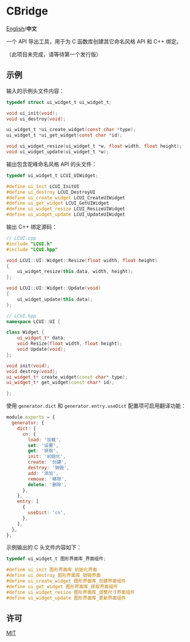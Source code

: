 # CBridge

[English](README.md)/**中文**

一个 API 导出工具，用于为 C 函数库创建其它命名风格 API 和  C++ 绑定。

（此项目未完成，请等待第一个发行版）

## 示例

输入的示例头文件内容：

```c
typedef struct ui_widget_t ui_widget_t;

void ui_init(void);
void ui_destroy(void);

ui_widget_t *ui_create_widget(const char *type);
ui_widget_t *ui_get_widget(const char *id);

void ui_widget_resize(ui_widget_t *w, float width, float height);
void ui_widget_update(ui_widget_t *w);
```

输出包含驼峰命名风格 API 的头文件：

```c
typedef ui_widget_t LCUI_UIWidget;

#define ui_init LCUI_InitUI
#define ui_destroy LCUI_DestroyUI
#define ui_create_widget LCUI_CreateUIWidget
#define ui_get_widget LCUI_GetUIWidget
#define ui_widget_resize LCUI_ResizeUIWidget
#define ui_widget_update LCUI_UpdateUIWidget
```

输出 C++ 绑定源码：

```cpp
// LCUI.cpp
#include "LCUI.h"
#include "LCUI.hpp"

void LCUI::UI::Widget::Resize(float width, float height)
{
	ui_widget_resize(this.data, width, height);
};

void LCUI::UI::Widget::Update(void)
{
	ui_widget_update(this.data);
};
```

```cpp
// LCUI.hpp
namespace LCUI::UI {

class Widget {
	ui_widget_t* data;
	void Resize(float width, float height);
	void Update(void);
};

void init(void);
void destroy(void);
ui_widget_t* create_widget(const char* type);
ui_widget_t* get_widget(const char* id);

};

```

使用 `generator.dict` 和 `generator.entry.useDict` 配置项可启用翻译功能：

```js
module.exports = {
  generator: {
    dict: {
      cn: {
        load: '加载',
        set: '设置',
        get: '获取',
        init: '初始化',
        create: '创建',
        destroy: '销毁',
        add: '添加',
        remove: '移除',
        delete: '删除',
      },
    },
    entry: [
      {
        useDict: 'cn',
      },
    ],
  },
};

```

示例输出的 C 头文件内容如下：

```c
typedef ui_widget_t 图形界面库_界面组件;

#define ui_init 图形界面库_初始化界面
#define ui_destroy 图形界面库_销毁界面
#define ui_create_widget 图形界面库_创建界面组件
#define ui_get_widget 图形界面库_获取界面组件
#define ui_widget_resize 图形界面库_调整尺寸界面组件
#define ui_widget_update 图形界面库_更新界面组件
```

## 许可

[MIT](LICENSE)
